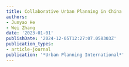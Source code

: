 ```yaml
---
title: Collaborative Urban Planning in China
authors:
- Junyao He
- Wei Zhang
date: '2023-01-01'
publishDate: '2024-12-05T12:27:07.058303Z'
publication_types:
- article-journal
publication: '*Urban Planning International*'
---
```

